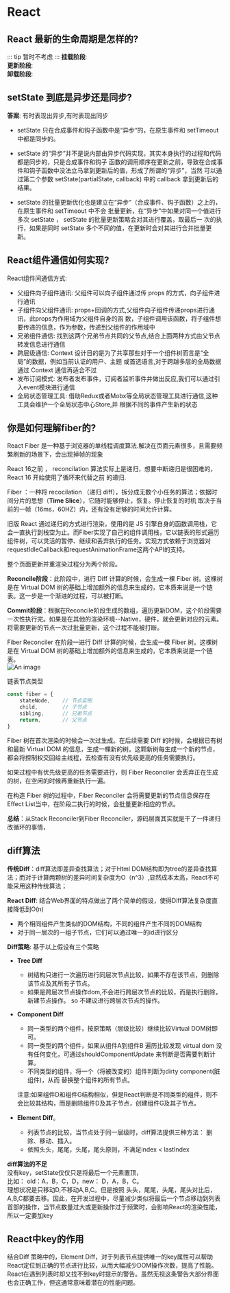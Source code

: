 # React

## React 最新的⽣命周期是怎样的?

::: tip
暂时不考虑
:::
**挂载阶段**:  
**更新阶段**:  
**卸载阶段**:

## setState 到底是异步还是同步?

**答案**: 有时表现出异步,有时表现出同步

- setState 只在合成事件和钩⼦函数中是“异步”的，在原⽣事件和 setTimeout 中都是同步的。

- setState 的“异步”并不是说内部由异步代码实现，其实本身执⾏的过程和代码都是同步的，只是合成事件和钩⼦ 函数的调⽤顺序在更新之前，导致在合成事件和钩⼦函数中没法⽴⻢拿到更新后的值，形成了所谓的“异步”，当然 可以通过第⼆个参数 setState(partialState, callback) 中的 callback 拿到更新后的结果。

- setState 的批量更新优化也是建⽴在“异步”（合成事件、钩⼦函数）之上的，在原⽣事件和 setTimeout 中不会 批量更新，在“异步”中如果对同⼀个值进⾏多次 setState ， setState 的批量更新策略会对其进⾏覆盖，取最后⼀ 次的执⾏，如果是同时 setState 多个不同的值，在更新时会对其进⾏合并批量更新。

## React组件通信如何实现?

React组件间通信⽅式:  

- ⽗组件向⼦组件通讯: ⽗组件可以向⼦组件通过传 props 的⽅式，向⼦组件进⾏通讯
- ⼦组件向⽗组件通讯: props+回调的⽅式,⽗组件向⼦组件传递props进⾏通讯，此props为作⽤域为⽗组件⾃身的函 数，⼦组件调⽤该函数，将⼦组件想要传递的信息，作为参数，传递到⽗组件的作⽤域中
- 兄弟组件通信: 找到这两个兄弟节点共同的⽗节点,结合上⾯两种⽅式由⽗节点转发信息进⾏通信
- 跨层级通信: Context 设计⽬的是为了共享那些对于⼀个组件树⽽⾔是“全局”的数据，例如当前认证的⽤户、主题 或⾸选语⾔,对于跨越多层的全局数据通过 Context 通信再适合不过
- 发布订阅模式: 发布者发布事件，订阅者监听事件并做出反应,我们可以通过引⼊event模块进⾏通信
- 全局状态管理⼯具: 借助Redux或者Mobx等全局状态管理⼯具进⾏通信,这种⼯具会维护⼀个全局状态中⼼Store,并 根据不同的事件产⽣新的状态

## 你是如何理解fiber的?

React Fiber 是⼀种基于浏览器的单线程调度算法.解决在页面元素很多，且需要频繁刷新的场景下，会出现掉帧的现象  

React 16之前 ， reconcilation 算法实际上是递归，想要中断递归是很困难的，React 16 开始使⽤了循环来代替之前 的递归.  

Fiber ：⼀种将 recocilation （递归 diff），拆分成⽆数个⼩任务的算法；依据时间分片的思想（**Time Slice**），它随时能够停⽌，恢复。停⽌恢复的时机 取决于当前的⼀帧（16ms，60HZ）内，还有没有⾜够的时间允许计算。  

旧版 React 通过递归的方式进行渲染，使用的是 JS 引擎自身的函数调用栈，它会一直执行到栈空为止。而Fiber实现了自己的组件调用栈，它以链表的形式遍历组件树，可以灵活的暂停、继续和丢弃执行的任务。实现方式依赖于浏览器对 requestIdleCallback和requestAnimationFrame这两个API的支持。

整个页面更新并重渲染过程分为两个阶段。

**Reconcile阶段**：此阶段中，进行 Diff 计算的时候，会生成一棵 Fiber 树。这棵树是在 Virtual DOM 树的基础上增加额外的信息来生成的，它本质来说是一个链表。这一步是一个渐进的过程，可以被打断。

**Commit阶段**：根据在Reconcile阶段生成的数组，遍历更新DOM，这个阶段需要一次性执行完。如果是在其他的渲染环境--Native，硬件，就会更新对应的元素。 将需要更新的节点一次过批量更新，这个过程不能被打断。

Fiber Reconciler 在阶段一进行 Diff 计算的时候，会生成一棵 Fiber 树。这棵树是在 Virtual DOM 树的基础上增加额外的信息来生成的，它本质来说是一个链表。  
![An image](/3.jpeg)

链表节点类型

```js
const fiber = {
    stateNode,    // 节点实例
    child,        // 子节点
    sibling,      // 兄弟节点
    return,       // 父节点
}
```

Fiber 树在首次渲染的时候会一次过生成。在后续需要 Diff 的时候，会根据已有树和最新 Virtual DOM 的信息，生成一棵新的树。这颗新树每生成一个新的节点，都会将控制权交回给主线程，去检查有没有优先级更高的任务需要执行。

如果过程中有优先级更高的任务需要进行，则 Fiber Reconciler 会丢弃正在生成的树，在空闲的时候再重新执行一遍。

在构造 Fiber 树的过程中，Fiber Reconciler 会将需要更新的节点信息保存在Effect List当中，在阶段二执行的时候，会批量更新相应的节点。

**总结**：从Stack Reconciler到Fiber Reconciler，源码层面其实就是干了一件递归改循环的事情，

## diff算法

**传统Diff**：diff算法即差异查找算法；对于Html DOM结构即为tree的差异查找算法；而对于计算两颗树的差异时间复杂度为O（n^3）,显然成本太高，React不可能采用这种传统算法；

**React Diff**: 结合Web界面的特点做出了两个简单的假设，使得Diff算法复杂度直接降低到O(n)

- 两个相同组件产生类似的DOM结构，不同的组件产生不同的DOM结构
- 对于同一层次的一组子节点，它们可以通过唯一的id进行区分

**Diff策略**: 基于以上假设有三个策略

- **Tree Diff**  
  - 树结构只进行一次遍历进行同层次节点比较，如果不存在该节点，则删除该节点及其所有子节点。
  - 如果是跨层次节点操作dom,不会进行跨层次节点的比较，而是执行删除，新建节点操作。 so 不建议进行跨层次节点的操作。

- **Component Diff**  
  - 同一类型的两个组件，按原策略（层级比较）继续比较Virtual DOM树即可。
  - 同一类型的两个组件，如果从组件A到组件B 遍历比较发现 virtual dom 没有任何变化，可通过shouldComponentUpdate 来判断是否需要判断计算。
  - 不同类型的组件，将一个（将被改变的）组件判断为dirty component(脏组件)，从而 替换整个组件的所有节点。  

   注意:如果组件D和组件G结构相似，但是React判断是不同类型的组件，则不会比较其结构，而是删除组件D及其子节点，创建组件G及其子节点。

- **Element Diff**。  
  - 列表节点的比较，当节点处于同一层级时，diff算法提供三种方法： 删除、移动、插入。  
  - 依照头头，尾尾，头尾，尾头原则，不满足index < lastIndex

**diff算法的不足**  
没有key，setState仅仅只是将最后一个元素置顶，  
比如： old：A，B，C，D，new： D，A，B，C。  
理想状况是只移动D,不移动A,B,C。但是按照 头头，尾尾，头尾，尾头对比后，A,B,C都要去移。因此，在开发过程中，尽量减少类似将最后一个节点移动到列表首部的操作，当节点数量过大或更新操作过于频繁时，会影响React的渲染性能，所以一定要加key

## React中key的作用

结合Diff 策略中的，Element Diff，对于列表节点提供唯一的key属性可以帮助React定位到正确的节点进行比较，从而大幅减少DOM操作次数，提高了性能。React在遇到列表时却又找不到key时提示的警告。虽然无视这条警告大部分界面也会正确工作，但这通常意味着潜在的性能问题。
